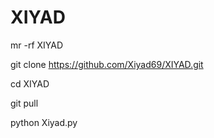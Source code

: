 # XIYAD  

mr -rf XIYAD 

git clone https://github.com/Xiyad69/XIYAD.git 

cd XIYAD 

git pull 

python Xiyad.py
